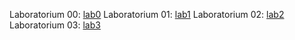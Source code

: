 Laboratorium 00: [lab0](https://github.com/p4trvcja/CSharp_projects/tree/main/lab0)
Laboratorium 01: [lab1](https://github.com/p4trvcja/CSharp_projects/tree/main/lab1)
Laboratorium 02: [lab2](https://github.com/p4trvcja/CSharp_projects/tree/main/lab2)
Laboratorium 03: [lab3](https://github.com/p4trvcja/CSharp_projects/tree/main/lab3)

